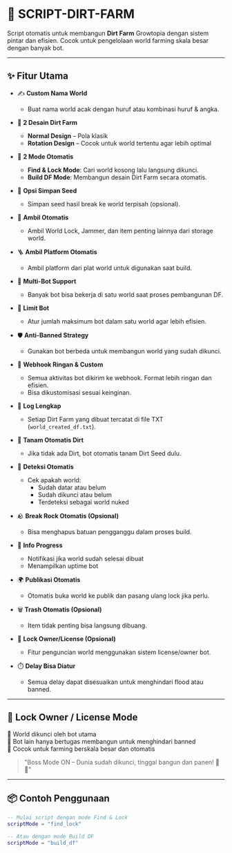 # 🌱 SCRIPT-DIRT-FARM

Script otomatis untuk membangun **Dirt Farm** Growtopia dengan sistem pintar dan efisien. Cocok untuk pengelolaan world farming skala besar dengan banyak bot.

---

## ✨ Fitur Utama

- ✍️ **Custom Nama World**
  - Buat nama world acak dengan huruf atau kombinasi huruf & angka.

- 🧱 **2 Desain Dirt Farm**
  - **Normal Design** – Pola klasik
  - **Rotation Design** – Cocok untuk world tertentu agar lebih optimal

- 🔄 **2 Mode Otomatis**
  - **Find & Lock Mode**: Cari world kosong lalu langsung dikunci.
  - **Build DF Mode**: Membangun desain Dirt Farm secara otomatis.

- 🌱 **Opsi Simpan Seed**
  - Simpan seed hasil break ke world terpisah (opsional).

- 💼 **Ambil Otomatis**
  - Ambil World Lock, Jammer, dan item penting lainnya dari storage world.

- 🪜 **Ambil Platform Otomatis**
  - Ambil platform dari plat world untuk digunakan saat build.

- 🤖 **Multi-Bot Support**
  - Banyak bot bisa bekerja di satu world saat proses pembangunan DF.

- 🔢 **Limit Bot**
  - Atur jumlah maksimum bot dalam satu world agar lebih efisien.

- 🛡️ **Anti-Banned Strategy**
  - Gunakan bot berbeda untuk membangun world yang sudah dikunci.

- 🔔 **Webhook Ringan & Custom**
  - Semua aktivitas bot dikirim ke webhook. Format lebih ringan dan efisien.
  - Bisa dikustomisasi sesuai keinginan.

- 📄 **Log Lengkap**
  - Setiap Dirt Farm yang dibuat tercatat di file TXT (`world_created_df.txt`).

- 🌱 **Tanam Otomatis Dirt**
  - Jika tidak ada Dirt, bot otomatis tanam Dirt Seed dulu.

- 🧠 **Deteksi Otomatis**
  - Cek apakah world:
    - Sudah datar atau belum
    - Sudah dikunci atau belum
    - Terdeteksi sebagai world nuked

- 🪨 **Break Rock Otomatis (Opsional)**
  - Bisa menghapus batuan pengganggu dalam proses build.

- 🏁 **Info Progress**
  - Notifikasi jika world sudah selesai dibuat
  - Menampilkan uptime bot

- 🌍 **Publikasi Otomatis**
  - Otomatis buka world ke publik dan pasang ulang lock jika perlu.

- 🗑️ **Trash Otomatis (Opsional)**
  - Item tidak penting bisa langsung dibuang.

- 🔐 **Lock Owner/License (Opsional)**
  - Fitur penguncian world menggunakan sistem license/owner bot.

- ⏱️ **Delay Bisa Diatur**
  - Semua delay dapat disesuaikan untuk menghindari flood atau banned.

---

## 👑 Lock Owner / License Mode

🔐 World dikunci oleh bot utama  
🧠 Bot lain hanya bertugas membangun untuk menghindari banned  
🤖 Cocok untuk farming berskala besar dan otomatis

> "Boss Mode ON – Dunia sudah dikunci, tinggal bangun dan panen! 💼🌱"

---

## 📦 Contoh Penggunaan

```lua
-- Mulai script dengan mode Find & Lock
scriptMode = "find_lock"

-- Atau dengan mode Build DF
scriptMode = "build_df"

